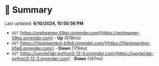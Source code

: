 # 📖 Summary
Last updated: **6/10/2024, 10:50:56 PM**

- `GET` [https://restreamer-09gx.onrender.com](https://restreamer-09gx.onrender.com) - **Up** (978ms)
- `GET` [https://filestreambot-b5k6.onrender.com/](https://filestreambot-b5k6.onrender.com/) - **Down** (179ms)
- `GET` [https://jupyterlab-python3-12-3.onrender.com](https://jupyterlab-python3-12-3.onrender.com) - **Down** (147ms)
